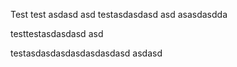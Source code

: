 Test
test asdasd
asd 
testasdasdasd asd asasdasdda

testtestasdasdasd asd 

testasdasdasdasdasdasdasd
asdasd

